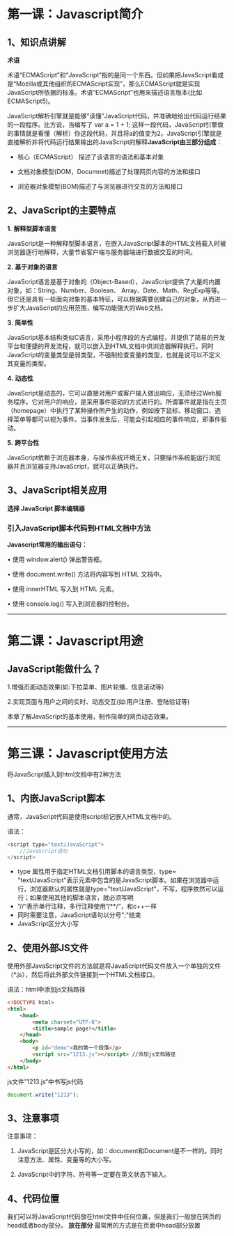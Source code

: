 # 第一课：Javascript简介

## 1、**知识点讲解**

**术语**

术语“ECMAScript”和“JavaScript”指的是同一个东西。但如果把JavaScript看成是“Mozilla或其他组织的ECMAScript实现”，那么ECMAScript就是实现JavaScript所依据的标准。术语“ECMAScript”也用来描述语言版本(比如ECMAScript5)。

JavaScript解析引擎就是能够“读懂”JavaScript代码，并准确地给出代码运行结果的一段程序。比方说，当编写了 var a = 1 + 1; 这样一段代码，JavaScript引擎做的事情就是看懂（解析）你这段代码，并且将a的值变为2。JavaScript引擎就是直接解析并将代码运行结果输出的JavaScript的解释**JavaScript由三部分组成**：

- 核心（ECMAScript） 描述了该语言的语法和基本对象

- 文档对象模型(DOM，Documnet)描述了处理网页内容的方法和接口

- 浏览器对象模型(BOM)描述了与浏览器进行交互的方法和接口

## **2、JavaScript的主要特点** 

**1.** **解释型脚本语言**

JavaScript是一种解释型脚本语言，在嵌入JavaScript脚本的HTML文档载入时被浏览器逐行地解释，大量节省客户端与服务器端进行数据交互的时间。

**2.** **基于对象的语言**

JavaScript语言是基于对象的（Object-Based），JavaScript提供了大量的内置对象，如：String、Number、Boolean、 Array、Date、Math、RegExp等等。但它还是具有一些面向对象的基本特征，可以根据需要创建自己的对象，从而进一步扩大JavaScript的应用范围，编写功能强大的Web文档。

**3.** **简单性**

JavaScript基本结构类似C语言，采用小程序段的方式编程，并提供了简易的开发平台和便捷的开发流程，就可以嵌入到HTML文档中供浏览器解释执行。同时JavaScript的变量类型是弱类型，不强制检查变量的类型，也就是说可以不定义其变量的类型。

**4.** **动态性**

JavaScript是动态的，它可以直接对用户或客户输入做出响应，无须经过Web服务程序。它对用户的响应，是采用事件驱动的方式进行的。所谓事件就是指在主页（homepage）中执行了某种操作所产生的动作，例如按下鼠标、移动窗口、选择菜单等都可以视为事件。当事件发生后，可能会引起相应的事件响应，即事件驱动。

**5.** **跨平台性**

JavaScript依赖于浏览器本身，与操作系统环境无关，只要操作系统能运行浏览器并且浏览器支持JavaScript，就可以正确执行。



## 3、JavaScript相关应用

**选择 JavaScript 脚本编辑器**

### 引入JavaScript脚本代码到HTML文档中方法

 **Javascript常用的输出语句：**

•    使用 window.alert() 弹出警告框。

•    使用 document.write() 方法将内容写到 HTML 文档中。

•    使用 innerHTML 写入到 HTML 元素。

•    使用 console.log() 写入到浏览器的控制台。

------



# 第二课：Javascript用途

## **JavaScript能做什么？**

1.增强页面动态效果(如:下拉菜单、图片轮播、信息滚动等)

2.实现页面与用户之间的实时、动态交互(如:用户注册、登陆验证等) 

 本章了解JavaScript的基本使用，制作简单的网页动态效果。

------



# 第三课：Javascript使用方法

将JavaScript插入到html文档中有2种方法

## 1、内嵌JavaScript脚本

通常，JavaScript代码是使用script标记嵌入HTML文档中的。

语法：

```javascript
<script type="text/JavaScript">
    //JavaScript语句
</script>
```

- type 属性用于指定HTML文档引用脚本的语言类型，type= "text/JavaScript"表示<script></script>元素中包含的是JavaScript脚本。如果在浏览器中运行，浏览器默认的属性就是type="text/JavaScript"，不写，程序依然可以运行；如果使用其他的脚本语言，就必须写明
- ”//“表示单行注释，多行注释使用”/**/“，和c++一样
- 同时需要注意，JavaScript语句以分号";"结束
- JavaScript区分大小写

## 2、使用外部JS文件

使用外部JavaScript文件的方法就是将JavaScript代码文件放入一个单独的文件（*.js），然后将此外部文件链接到一个HTML文档接口。

语法：html中添加js文档路径

```html
<!DOCTYPE html>
<html>
    <head>
        <meta charset="UTF-8">
        <title>sample page!</title>
    </head>
    <body>
        <p id="demo">我的第一个段落</p>
        <script src="1213.js"></script> //添加js文档路径
    </body>
</html>
```

js文件”1213.js“中书写js代码

```javascript
document.write("1213");
```

## 3、注意事项

注意事项：

1. JavaScript是区分大小写的，如：document和Document是不一样的。同时注意方法、属性、变量等的大小写。

2. JavaScript中的字符、符号等一定要在英文状态下输入。

## 4、代码位置

我们可以将JavaScript代码放在html文件中任何位置，但是我们一般放在网页的head或者body部分。
**放在<head>部分**
最常用的方式是在页面中head部分放置<script>元素，浏览器解析head部分就会执行这个代码，然后才解析页面的其余部分。
**放在<body>部分**
JavaScript代码在网页读取到该语句的时候就会执行。

[![img](https://img.mukewang.com/52a6ad240001086506440600.jpg)](https://img.mukewang.com/52a6ad240001086506440600.jpg)

**注意:** JavaScript作为一种脚本语言可以放在html页面中任何位置，但是浏览器解释html时是按先后顺序的，所以前面的script就先被执行。JavaScript代码放到body的尾部性能会更好。



## **3、JavaScript使用方式**

使用<script>标签在HTML文件中添加JavaScript代码，如图:

![img](https://img.mukewang.com/52898b120001c44705120334.jpg)

JavaScript代码只能写在HTML文件中吗?当然不是，我们可以把HTML文件和JS代码分开,并单独创建一个JavaScript文件(简称JS文件),其文件后缀通常为.js，然后将JS代码直接写在JS文件中。

![img](https://img.mukewang.com/52898b400001d04005500266.jpg)

**注意:在JS文件中，不需要<script>标签,直接编写JavaScript代码就可以了。**

JS文件不能直接运行，需嵌入到HTML文件中执行，我们需在HTML中添加如下代码，就可将JS文件嵌入HTML文件中。

```javascript
<script src="script.js"></script>
```

# 第四课：JavaScript常用的输入输出

- windows.alert()弹处警告框
- 使用document.write()方法将内容写到**HTML文档**中
- 使用innerHTML写入到**HTML元素**
- 使用console.log()写入到**浏览器的控制台**

## **1、JavaScript-输出内容（document.write）**

document.write()可用于直接向 HTML 输出流写内容。简单的说就是直接在网页中输出内容。

**第一种**:**输出内容用""括起，直接输出""号内的内容。**

```javascript
<script type="text/javascript">document.write("I love JavaScript！"); //内容用""括起来，""里的内容直接输出。</script>
```

可以在文本信息中加入标签，例如：document.write("<h1>I love JavaScript！</h1>");

**第二种:通过变量，输出内容**

```javascript
<script type="text/javascript">
  var mystr="hello world!";document.write(mystr);  //直接写变量名，输出变量存储的内容。
</script>
```

**第三种:输出多项内容，内容之间用+号连接。**

```javascript
<script type="text/javascript">
  var mystr="hello";document.write(mystr+"I love JavaScript"); //多项内容之间用+号连接
</script>
```

**第四种:输出HTML标签，并起作用，标签使用""括起来。**

```javascript
<script type="text/javascript">
    var mystr="hello";
	document.write(mystr+"<br>");//输出hello后，输出一个换行符
  	document.write("JavaScript");
</script>
```

## 2、**JavaScript-警告（alert 消息对话框）**

我们在访问网站的时候，有时会突然弹出一个小窗口，上面写着一段提示信息文字。如果你不点击“确定”，就不能对网页做任何操作，这个小窗口就是使用alert实现的。

**语法:**

```javascript
alert(字符串或变量);  
```

**看下面的代码:**

```javascript
<script type="text/javascript">
   var mynum = 30;
   alert("hello!");
   alert(mynum);
</script>
```

**注:**alert弹出消息对话框(包含一个确定按钮)。

**结果:按顺序弹出消息框**

**[![img](https://img.mukewang.com/52e362430001bdd204850354.jpg)](https://img.mukewang.com/52e362430001bdd204850354.jpg)**

[![img](https://img.mukewang.com/52e362850001024d04840353.jpg)](https://img.mukewang.com/52e362850001024d04840353.jpg)

**注意:**

1. 在点击对话框"确定"按钮前，不能进行任何其它操作。

2. 消息对话框通常可以用于调试程序。

3. alert输出内容，可以是字符串或变量，与document.write 相似。

## 3、使用console.log()写入到浏览器的控制台

```javascript
<script>
a = 5; b = 6; c = a + b; console.log(c);
</script>
```

如果您的浏览器支持调试，你可以使用 console.log() 方法在浏览器中显示JavaScript 值。 在调试窗口中点击“console”选项卡。在HBuilder默认控制台里也可以显示结果。

## 4、直接操作文档

这是最佳的方式，尽量使用这种方式来与网页和用户交互。使用JavaScript可以访获取用户输入的值，修改HTML或样式，更新网页的内容，全面控制页面。这些都是利用浏览器的文档对象模型（后面将更详细地讨论）实现的。这是与用户交流的最佳方式。然而，要使用文档对象模型，你必须知道网页的结构，并熟悉用来读写网页的编程接口。 

**使用innerHTML写入到HTML元素：**

学过HTML/CSS样式，都知道，网页由标签将信息组织起来，而标签的id属性值是唯一的，就像是每人有一个身份证号一样，只要通过身份证号就可以找到相对应的人。那么在网页中，我们通过id先找到标签，然后进行操作。

**语法:**

```javascript
document.getElementById(“id”) 
```

实例：

```html
<!DOCTYPE html>
<html>
    <head>
        <meta charset="UTF-8">
        <title>sample page!</title>
    </head>
    <body>
        <p id="demo">我的第一个段落</p>
        <script>
            document.getElementById("demo").innerHTML="段落已修改";
        </script>
    </body>
</html>
```

以上JavaScript语句可以在web浏览器中执行：document.getElementById("demo") 是使用id属性来查找HTML元素的JavaScript代码。innerHTML = "段落已修改。" 是用于修改元素的HTML内容(innerHTML)的JavaScript代码。  

## 5、总结

JavaScript对象通过点"."来访问它的方法和属性，window是对象，document也是对象； 
onclick、onload是事件属性，onclick表示单击事件，onload表示页面加载完毕时；
document.getElementById('div1'); 表示访问document对象的getElementById方法；
window:代表浏览器中一个打开的窗口。
document对象：代表整个HTML 文档，可用来访问页面中的所有元素。document是window的一个子对象。

# 第五课：实现商品详情展示

HTML文档内容：

```html
<!DOCTYPE html>
<head>
    <meta charset="UTF-8">
    <title>products introduction</title>
    <link rel="stylesheet" href="sf.css" type="text/css">//外部链接样式表
    <script src="sf.js"></script> //链接外部jS文档
</head>
<body>
    <img src="sf.jpg" onclick="clickMe()">//绑定触发事件
    <div id="demo">
        <h2>布艺转角沙发</h2>
        包含件数：1<br/>
        编号：HSHB-F59A-2<br/>
        规格：930*1600*740<br/>
        点击图片查看详细说明<br/>
    </div>
</body>
```

css样式文档：

```css
div{
    /*设置左浮动效果*/
    float: left;
    /*设置文字行高*/
    line-height: 26px;
    width: 180px;
}

img{
    float: left;
    /*设置外边距上下为0，左右为10px*/
    margin: 0 10px;
    width: 390px;
}
```

js文档：

```javascript
function clickMe(){
    str='<h2>布艺沙发</h2>该沙纯实木，卖价100000，专坑有钱人，对穷人无害';
    document.getElementById("demo").innerHTML = str;
}
```

**1.内部样式表**

给单个HTML文件添加样式的时候，可以使用内部样式表。 将样式表嵌入到HTML文件的文件头<head>…<head>区域内。在HTML文件中用<style>标签说明所要定义的样式，具体是用<style>标签的type属性来进行CSS语法定义。例如：

```html
<style tyle="text/css">css样式代码</style>
```

**2.链接样式表 也叫 外部样式表** 

链接样式表使用<link>标签引入CSS样式表，将一个外部样式表链接到HTML文档中。

基本语法：<link rel="stylesheet" href= "*.css " type= "text/css " >

语法解释：样式定义在独立的CSS文件中，并将该文件链接到要运用该样式的HTML文件中。href用于设置链接的CSS文件的位置，可以是绝对地址或相对地址，rel="stylesheet"表示是链接样式表，是链接样式表的必有属性。*.CSS为已编辑好的CSS文件。

创建CSS文件my.css，代码编写如下：

```css
p {
/* ----------样式注释---------- */ 
/* ----------背景颜色设置为红色---------- */ 
 background:#FF0000; 

/* ----------文字大小设置为30像素--------- */ 
 font-size:30px; 
}
```

